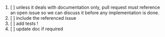 1. [ ] unless it deals with documentation only, pull request must reference an open issue so we can discuss it before any implementation is done.
2. [ ] include the referenced issue
3. [ ] add tests !
4. [ ] update doc if required
